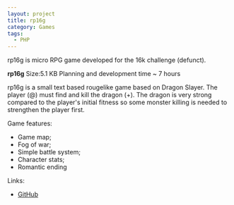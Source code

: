 ```yaml
---
layout: project
title: rp16g
category: Games
tags:
  - PHP
---
```


rp16g is micro RPG game developed for the 16k challenge (defunct).

**rp16g**
Size:5.1 KB
Planning and development time ~ 7 hours

rp16g is a small text based rougelike game based on Dragon Slayer. The player (@) must find and kill the dragon (+). The dragon is very strong compared to the player's initial fitness so some monster killing is needed to strengthen the player first.

Game features:
* Game map;
* Fog of war;
* Simple battle system;
* Character stats;
* Romantic ending

Links:

* [GitHub](https://github.com/aquilax/rp16g)
